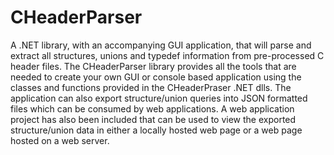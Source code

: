 # CHeaderParser
A .NET library, with an accompanying GUI application, that will parse and extract all structures, unions and typedef information from pre-processed C header files.   The CHeaderParser library provides all the tools that are needed to create your own GUI or console based application using the classes and functions provided in the CHeaderPraser .NET dlls.   The application can also export structure/union queries into JSON formatted files which can be consumed by web applications.  A web application project has also been included that can be used to view the exported structure/union data in either a locally hosted web page or a web page hosted on a web server.  
